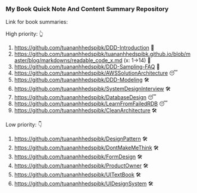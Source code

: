 ### My Book Quick Note And Content Summary Repository

Link for book summaries:

High priority: 👆
1. https://github.com/tuananhhedspibk/DDD-Introduction 🎉
2. https://github.com/tuananhhedspibk/tuananhhedspibk.github.io/blob/master/blog/markdowns/readable_code_x.md (x: 1->14) 🎉
3. https://github.com/tuananhhedspibk/DDD-Sampling-FAQ 🎉
4. https://github.com/tuananhhedspibk/AWSSolutionArchitecture 😴 
5. https://github.com/tuananhhedspibk/DDD-Modeling 🛠️
6. https://github.com/tuananhhedspibk/SystemDesignInterview 🛠️
7. https://github.com/tuananhhedspibk/DatabaseDesign 😴 
8. https://github.com/tuananhhedspibk/LearnFromFailedRDB 😴 
9. https://github.com/tuananhhedspibk/CleanArchitecture 🛠️

Low priority: 👇
1. https://github.com/tuananhhedspibk/DesignPattern 🛠️
2. https://github.com/tuananhhedspibk/DontMakeMeThink 🛠️
3. https://github.com/tuananhhedspibk/FormDesign 🛠️
4. https://github.com/tuananhhedspibk/ProductOwner 🛠️
5. https://github.com/tuananhhedspibk/UITextBook 🛠️
6. https://github.com/tuananhhedspibk/UIDesignSystem 🛠️
